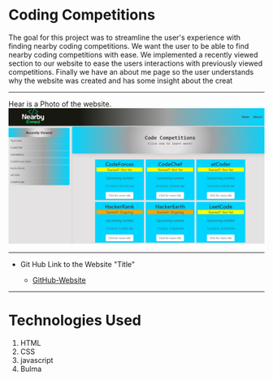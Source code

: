 # Coding Competitions 
The goal for this project was to streamline the user's experience with finding nearby coding competitions. We want the user to be able to find nearby coding competitions with ease. We implemented a recently viewed section to our website to ease the users interactions with previously viewed competitions. Finally we have an about me page so the user understands why the website was created and has some insight about the creat
*** 
Hear is a Photo of the website.
![title of photo](./assets/images/Screenshot%202023-07-19%20201624.png)
***
* Git Hub Link to the Website "Title"

    * [GitHub-Website](https://github.com/GaryCutler/Coding-Competitions-)
***
# Technologies Used
1. HTML
2. CSS
3. javascript
4. Bulma 
     
